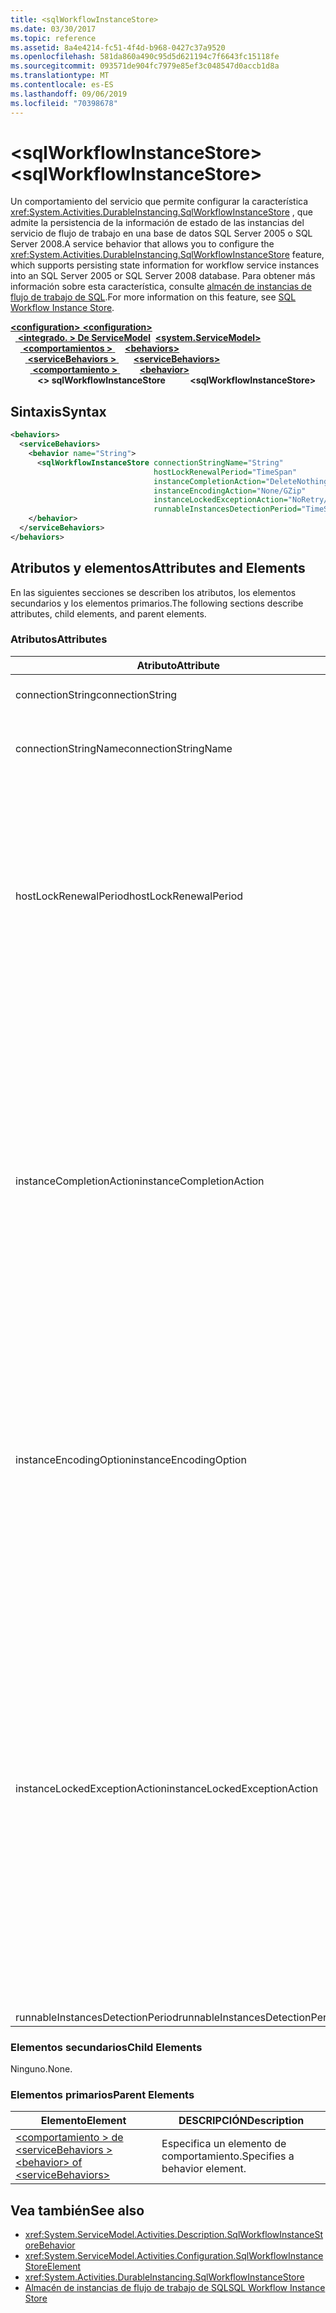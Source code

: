 ```yaml
---
title: <sqlWorkflowInstanceStore>
ms.date: 03/30/2017
ms.topic: reference
ms.assetid: 8a4e4214-fc51-4f4d-b968-0427c37a9520
ms.openlocfilehash: 581da860a490c95d5d621194c7f6643fc15118fe
ms.sourcegitcommit: 093571de904fc7979e85ef3c048547d0accb1d8a
ms.translationtype: MT
ms.contentlocale: es-ES
ms.lasthandoff: 09/06/2019
ms.locfileid: "70398678"
---
```

# <a name="sqlworkflowinstancestore"></a><span data-ttu-id="f2947-101">\<sqlWorkflowInstanceStore></span><span class="sxs-lookup"><span data-stu-id="f2947-101">\<sqlWorkflowInstanceStore></span></span>
<span data-ttu-id="f2947-102">Un comportamiento del servicio que permite configurar la característica <xref:System.Activities.DurableInstancing.SqlWorkflowInstanceStore> , que admite la persistencia de la información de estado de las instancias del servicio de flujo de trabajo en una base de datos SQL Server 2005 o SQL Server 2008.</span><span class="sxs-lookup"><span data-stu-id="f2947-102">A service behavior that allows you to configure the <xref:System.Activities.DurableInstancing.SqlWorkflowInstanceStore> feature, which supports persisting state information for workflow service instances into an SQL Server 2005 or SQL Server 2008 database.</span></span> <span data-ttu-id="f2947-103">Para obtener más información sobre esta característica, consulte [almacén de instancias de flujo de trabajo de SQL](../../../windows-workflow-foundation/sql-workflow-instance-store.md).</span><span class="sxs-lookup"><span data-stu-id="f2947-103">For more information on this feature, see [SQL Workflow Instance Store](../../../windows-workflow-foundation/sql-workflow-instance-store.md).</span></span>  
  
<span data-ttu-id="f2947-104">[ **\<configuration>** ](../configuration-element.md)</span><span class="sxs-lookup"><span data-stu-id="f2947-104">[**\<configuration>**](../configuration-element.md)</span></span>\
<span data-ttu-id="f2947-105">&nbsp;&nbsp;[ **\<integrado. > De ServiceModel**](system-servicemodel-of-workflow.md)</span><span class="sxs-lookup"><span data-stu-id="f2947-105">&nbsp;&nbsp;[**\<system.ServiceModel>**](system-servicemodel-of-workflow.md)</span></span>\
<span data-ttu-id="f2947-106">&nbsp;&nbsp;&nbsp;&nbsp;[ **\<comportamientos >** ](behaviors-of-workflow.md)</span><span class="sxs-lookup"><span data-stu-id="f2947-106">&nbsp;&nbsp;&nbsp;&nbsp;[**\<behaviors>**](behaviors-of-workflow.md)</span></span>\
<span data-ttu-id="f2947-107">&nbsp;&nbsp;&nbsp;&nbsp;&nbsp;&nbsp;[ **\<serviceBehaviors >** ](servicebehaviors-of-workflow.md)</span><span class="sxs-lookup"><span data-stu-id="f2947-107">&nbsp;&nbsp;&nbsp;&nbsp;&nbsp;&nbsp;[**\<serviceBehaviors>**](servicebehaviors-of-workflow.md)</span></span>\
<span data-ttu-id="f2947-108">&nbsp;&nbsp;&nbsp;&nbsp;&nbsp;&nbsp;&nbsp;&nbsp;[ **\<comportamiento >** ](behavior-of-servicebehaviors-of-workflow.md)</span><span class="sxs-lookup"><span data-stu-id="f2947-108">&nbsp;&nbsp;&nbsp;&nbsp;&nbsp;&nbsp;&nbsp;&nbsp;[**\<behavior>**](behavior-of-servicebehaviors-of-workflow.md)</span></span>\
<span data-ttu-id="f2947-109">&nbsp;&nbsp;&nbsp;&nbsp;&nbsp;&nbsp;&nbsp;&nbsp;&nbsp;&nbsp; **\<> sqlWorkflowInstanceStore**</span><span class="sxs-lookup"><span data-stu-id="f2947-109">&nbsp;&nbsp;&nbsp;&nbsp;&nbsp;&nbsp;&nbsp;&nbsp;&nbsp;&nbsp;**\<sqlWorkflowInstanceStore>**</span></span>  
  
## <a name="syntax"></a><span data-ttu-id="f2947-110">Sintaxis</span><span class="sxs-lookup"><span data-stu-id="f2947-110">Syntax</span></span>  
  
```xml  
<behaviors>
  <serviceBehaviors>
    <behavior name="String">
      <sqlWorkflowInstanceStore connectionStringName="String" 
                                hostLockRenewalPeriod="TimeSpan" 
                                instanceCompletionAction="DeleteNothing/DeleteAll" 
                                instanceEncodingAction="None/GZip" 
                                instanceLockedExceptionAction="NoRetry/BasicRetry/AggressiveRetry" 
                                runnableInstancesDetectionPeriod="TimeSpan" />
    </behavior>
  </serviceBehaviors>
</behaviors>  
```  
  
## <a name="attributes-and-elements"></a><span data-ttu-id="f2947-111">Atributos y elementos</span><span class="sxs-lookup"><span data-stu-id="f2947-111">Attributes and Elements</span></span>  
 <span data-ttu-id="f2947-112">En las siguientes secciones se describen los atributos, los elementos secundarios y los elementos primarios.</span><span class="sxs-lookup"><span data-stu-id="f2947-112">The following sections describe attributes, child elements, and parent elements.</span></span>  
  
### <a name="attributes"></a><span data-ttu-id="f2947-113">Atributos</span><span class="sxs-lookup"><span data-stu-id="f2947-113">Attributes</span></span>  
  
|<span data-ttu-id="f2947-114">Atributo</span><span class="sxs-lookup"><span data-stu-id="f2947-114">Attribute</span></span>|<span data-ttu-id="f2947-115">DESCRIPCIÓN</span><span class="sxs-lookup"><span data-stu-id="f2947-115">Description</span></span>|  
|---------------|-----------------|  
|<span data-ttu-id="f2947-116">connectionString</span><span class="sxs-lookup"><span data-stu-id="f2947-116">connectionString</span></span>|<span data-ttu-id="f2947-117">Una cadena que contiene una cadena de conexión utilizada para conectarse a una base de datos de persistencia subyacente.</span><span class="sxs-lookup"><span data-stu-id="f2947-117">A string that contains a connection string used to connect to an underlying persistence database.</span></span>|  
|<span data-ttu-id="f2947-118">connectionStringName</span><span class="sxs-lookup"><span data-stu-id="f2947-118">connectionStringName</span></span>|<span data-ttu-id="f2947-119">Cadena que contiene una cadena de conexión con nombre para el servidor de base de datos.</span><span class="sxs-lookup"><span data-stu-id="f2947-119">A string that contains a named connection string to the database server.</span></span> <span data-ttu-id="f2947-120">Un ejemplo de una cadena de conexión con nombre es "DefaultConnectionString".</span><span class="sxs-lookup"><span data-stu-id="f2947-120">An example of a named connection string is "DefaultConnectionString".</span></span>|  
|<span data-ttu-id="f2947-121">hostLockRenewalPeriod</span><span class="sxs-lookup"><span data-stu-id="f2947-121">hostLockRenewalPeriod</span></span>|<span data-ttu-id="f2947-122">Valor de Timespan que especifica el período de tiempo en el que el host debe renovar el bloqueo en una instancia.</span><span class="sxs-lookup"><span data-stu-id="f2947-122">A Timespan value that specifies the time period in which the host must renew the lock on an instance.</span></span> <span data-ttu-id="f2947-123">Si el host no renueva el bloqueo en el período de tiempo especificado, la instancia se desbloquea y se puede escoger a por otro host.</span><span class="sxs-lookup"><span data-stu-id="f2947-123">If the host does not renew the lock in the specified time period, the instance is unlocked and may be picked up by another host.</span></span><br /><br /> <span data-ttu-id="f2947-124">Descargar un flujo de trabajo implica que también se conserva.</span><span class="sxs-lookup"><span data-stu-id="f2947-124">Unloading a workflow implies that it is also persisted.</span></span> <span data-ttu-id="f2947-125">Si este atributo se establece en cero, la instancia de flujo de trabajo se conserva y se descarga inmediatamente después de que el flujo de trabajo se vuelva inactivo.</span><span class="sxs-lookup"><span data-stu-id="f2947-125">If this attribute is set to zero the workflow instance is persisted and unloaded immediately after the workflow becomes idle.</span></span> <span data-ttu-id="f2947-126">Si se establece este atributo en TimeSpan. MaxValue, se deshabilita la operación de descarga.</span><span class="sxs-lookup"><span data-stu-id="f2947-126">Setting this attribute to TimeSpan.MaxValue effectively disables the unload operation.</span></span> <span data-ttu-id="f2947-127">Las instancias de flujo de trabajo inactivas nunca se descargan.</span><span class="sxs-lookup"><span data-stu-id="f2947-127">Idle workflow instances are never unloaded.</span></span>|  
|<span data-ttu-id="f2947-128">instanceCompletionAction</span><span class="sxs-lookup"><span data-stu-id="f2947-128">instanceCompletionAction</span></span>|<span data-ttu-id="f2947-129">Un valor que especifica si los datos de la instancia de flujo de trabajo se mantienen en el almacén de persistencia después de que la instancia de flujo de trabajo se complete o si se ha eliminado en ese punto.</span><span class="sxs-lookup"><span data-stu-id="f2947-129">A value that specifies whether workflow instance data is kept in the persistence store after the workflow instance completes or if it is deleted at that point.</span></span> <span data-ttu-id="f2947-130">Este valor es del tipo <xref:System.Activities.DurableInstancing.InstanceCompletionAction>.</span><span class="sxs-lookup"><span data-stu-id="f2947-130">This value is of type <xref:System.Activities.DurableInstancing.InstanceCompletionAction>.</span></span><br /><br /> <span data-ttu-id="f2947-131">Las acciones enumeradas consisten en eliminar los datos de instancia del almacén de persistencia o en no eliminar los datos de instancia del almacén de persistencia cuando la instancia haya completado su operación.</span><span class="sxs-lookup"><span data-stu-id="f2947-131">The enumerated actions consist of deleting the instance data from the persistence store or not deleting the instance data from the persistence store, when the instance has completed its operation.</span></span><br /><br /> <span data-ttu-id="f2947-132">Mantener las instancias una vez completadas provoca que la base de datos de persistencia crezca rápidamente y esto afecta al rendimiento de la base de datos.</span><span class="sxs-lookup"><span data-stu-id="f2947-132">Keeping instances after completion causes the persistence database to grow rapidly and this affects the performance of the database.</span></span> <span data-ttu-id="f2947-133">Debería configurar una directiva de purga de base de datos para eliminar estos registros de forma periódica para asegurarse de que el rendimiento de la base de datos está en el nivel que satisface sus requisitos de rendimiento.</span><span class="sxs-lookup"><span data-stu-id="f2947-133">You should configure a database purge policy to delete these records periodically to ensure that the performance of the database is at the level that satisfy your performance requirements.</span></span>|  
|<span data-ttu-id="f2947-134">instanceEncodingOption</span><span class="sxs-lookup"><span data-stu-id="f2947-134">instanceEncodingOption</span></span>|<span data-ttu-id="f2947-135">Un valor opcional que especifica si la información de estado de la instancia se comprime utilizando el algoritmo Gzip antes de que la información se guarde en el almacén de persistencia.</span><span class="sxs-lookup"><span data-stu-id="f2947-135">An optional value that specifies  whether the instance state information is compressed using the GZip algorithm before the information is saved in the persistence store..</span></span> <span data-ttu-id="f2947-136">Este valor es del tipo <xref:System.Activities.DurableInstancing.InstanceEncodingOption>.</span><span class="sxs-lookup"><span data-stu-id="f2947-136">This value is of type <xref:System.Activities.DurableInstancing.InstanceEncodingOption>.</span></span> <span data-ttu-id="f2947-137">Los valores posibles para esta propiedad <xref:System.Activities.DurableInstancing.InstanceEncodingOption.None>son, que no especifica ninguna compresión <xref:System.Activities.DurableInstancing.InstanceEncodingOption.GZip>, y, que especifica que los datos de instancia se comprimen y usan el algoritmo gzip.</span><span class="sxs-lookup"><span data-stu-id="f2947-137">Possible values for this property are <xref:System.Activities.DurableInstancing.InstanceEncodingOption.None>, which specifies no compression, and <xref:System.Activities.DurableInstancing.InstanceEncodingOption.GZip>, which specifies that instance data is compressed and uses the gzip algorithm.</span></span>|  
|<span data-ttu-id="f2947-138">instanceLockedExceptionAction</span><span class="sxs-lookup"><span data-stu-id="f2947-138">instanceLockedExceptionAction</span></span>|<span data-ttu-id="f2947-139">Un valor que especifica la acción que se produce en respuesta a una excepción que se produce cuando el host intenta bloquear una instancia porque otro host bloquea actualmente la instancia.</span><span class="sxs-lookup"><span data-stu-id="f2947-139">A value that specifies the action that occurs in response to an exception that is thrown when the host tries to lock an instance because the instance is currently locked by another host.</span></span> <span data-ttu-id="f2947-140">Este valor es del tipo <xref:System.Activities.DurableInstancing.InstanceLockedExceptionAction>.</span><span class="sxs-lookup"><span data-stu-id="f2947-140">This value is of type <xref:System.Activities.DurableInstancing.InstanceLockedExceptionAction>.</span></span><br /><br /> <span data-ttu-id="f2947-141">Las opciones permitidas para este campo son: Ninguno, reintento básico y reintento agresivo.</span><span class="sxs-lookup"><span data-stu-id="f2947-141">The options allowed for this field are: None, Basic Retry, and Aggressive Retry.</span></span> <span data-ttu-id="f2947-142">El valor predeterminado es Ninguno.</span><span class="sxs-lookup"><span data-stu-id="f2947-142">The default value is None.</span></span> <span data-ttu-id="f2947-143">La siguiente lista proporciona las descripciones de estas tres opciones:</span><span class="sxs-lookup"><span data-stu-id="f2947-143">The following list provides you with the descriptions for these three options:</span></span><br /><br /> <span data-ttu-id="f2947-144">-   Ninguno.</span><span class="sxs-lookup"><span data-stu-id="f2947-144">-   None.</span></span> <span data-ttu-id="f2947-145">El host del servicio no intenta bloquear la instancia y pasa el objeto <xref:System.Runtime.DurableInstancing.InstanceLockedException> al autor de la llamada.</span><span class="sxs-lookup"><span data-stu-id="f2947-145">The service host does not attempt to lock the instance and passes the <xref:System.Runtime.DurableInstancing.InstanceLockedException> to the caller.</span></span><br /><span data-ttu-id="f2947-146">-Reintento básico.</span><span class="sxs-lookup"><span data-stu-id="f2947-146">-   Basic Retry.</span></span> <span data-ttu-id="f2947-147">El host del servicio vuelve a intentar bloquear la instancia con un intervalo de reintento lineal y pasa la excepción al autor de la llamada al final de la secuencia.</span><span class="sxs-lookup"><span data-stu-id="f2947-147">The service host reattempts to lock the instance with a linear retry interval and passes the exception to the caller at the end of the sequence.</span></span><br /><span data-ttu-id="f2947-148">-Reintento agresivo.</span><span class="sxs-lookup"><span data-stu-id="f2947-148">-   Aggressive Retry.</span></span> <span data-ttu-id="f2947-149">El host del servicio vuelve a intentar bloquear la instancia con un retraso en aumento exponencial y pasa el objeto <xref:System.Runtime.DurableInstancing.InstanceLockedException> al autor de llamada al final de la secuencia.</span><span class="sxs-lookup"><span data-stu-id="f2947-149">The service host reattempts to lock the instance with an exponentially increasing delay and passes the <xref:System.Runtime.DurableInstancing.InstanceLockedException> to the caller at the end of the sequence.</span></span>|  
|<span data-ttu-id="f2947-150">runnableInstancesDetectionPeriod</span><span class="sxs-lookup"><span data-stu-id="f2947-150">runnableInstancesDetectionPeriod</span></span>||  
  
### <a name="child-elements"></a><span data-ttu-id="f2947-151">Elementos secundarios</span><span class="sxs-lookup"><span data-stu-id="f2947-151">Child Elements</span></span>  
 <span data-ttu-id="f2947-152">Ninguno.</span><span class="sxs-lookup"><span data-stu-id="f2947-152">None.</span></span>  
  
### <a name="parent-elements"></a><span data-ttu-id="f2947-153">Elementos primarios</span><span class="sxs-lookup"><span data-stu-id="f2947-153">Parent Elements</span></span>  
  
|<span data-ttu-id="f2947-154">Elemento</span><span class="sxs-lookup"><span data-stu-id="f2947-154">Element</span></span>|<span data-ttu-id="f2947-155">DESCRIPCIÓN</span><span class="sxs-lookup"><span data-stu-id="f2947-155">Description</span></span>|  
|-------------|-----------------|  
|[<span data-ttu-id="f2947-156">\<comportamiento > de \<serviceBehaviors ></span><span class="sxs-lookup"><span data-stu-id="f2947-156">\<behavior> of \<serviceBehaviors></span></span>](behavior-of-servicebehaviors-of-workflow.md)|<span data-ttu-id="f2947-157">Especifica un elemento de comportamiento.</span><span class="sxs-lookup"><span data-stu-id="f2947-157">Specifies a behavior element.</span></span>|  
  
## <a name="see-also"></a><span data-ttu-id="f2947-158">Vea también</span><span class="sxs-lookup"><span data-stu-id="f2947-158">See also</span></span>

- <xref:System.ServiceModel.Activities.Description.SqlWorkflowInstanceStoreBehavior>
- <xref:System.ServiceModel.Activities.Configuration.SqlWorkflowInstanceStoreElement>
- <xref:System.Activities.DurableInstancing.SqlWorkflowInstanceStore>
- [<span data-ttu-id="f2947-159">Almacén de instancias de flujo de trabajo de SQL</span><span class="sxs-lookup"><span data-stu-id="f2947-159">SQL Workflow Instance Store</span></span>](../../../windows-workflow-foundation/sql-workflow-instance-store.md)
